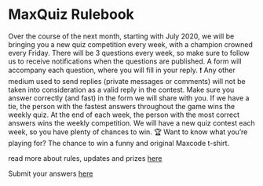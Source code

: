 # MaxQuiz Rulebook

Over the course of the next month, starting with July 2020, we will be bringing you a new quiz competition every week, with a champion crowned every Friday.
There will be 3 questions every week, so make sure to follow us to receive notifications when the questions are published. A form will accompany each question, where you will fill in your reply.
❗ Any other medium used to send replies (private messages or comments) will not be taken into consideration as a valid reply in the contest.
Make sure you answer correctly (and fast) in the form we will share with you. If we have a tie, the person with the fastest answers throughout the game wins the weekly quiz.
At the end of each week, the person with the most correct answers wins the weekly competition. We will have a new quiz contest each week, so you have plenty of chances to win. 🏆
Want to know what you’re playing for? The chance to win a funny and original Maxcode t-shirt.


read more about rules, updates and prizes [here](https://www.facebook.com/notes/maxcode/maxquiz-rulebook-/3195266267201373/)

Submit your answers [here](https://docs.google.com/forms/d/e/1FAIpQLScdpCWlr8IICuXmEwkzom7-A8tbMzat6uVbTtjkUpmDSlfWbg/viewform)
